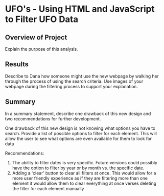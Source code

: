 # UFO's - Using HTML and JavaScript to Filter UFO Data

## Overview of Project
Explain the purpose of this analysis.

## Results
Describe to Dana how someone might use the new webpage by walking her through the process of using the search criteria. Use images of your webpage during the filtering process to support your explanation.

## Summary
In a summary statement, describe one drawback of this new design and two recommendations for further development.

One drawback of this new design is not knowing what options you have to search. Provide a list of possible options to filter for each element. This will allow the user to see what options are even available for them to look for data
 
Recommendations:

1. The ability to filter dates is very specific. Future versions could possibly have the option to filter by year or by month vs. the specific date.
2. Adding a 'clear' button to clear all filters at once. This would allow for a more user friendly experience as if they are filtering more than one element it would allow them to clear everything at once verses deleting the filter for each element manually
